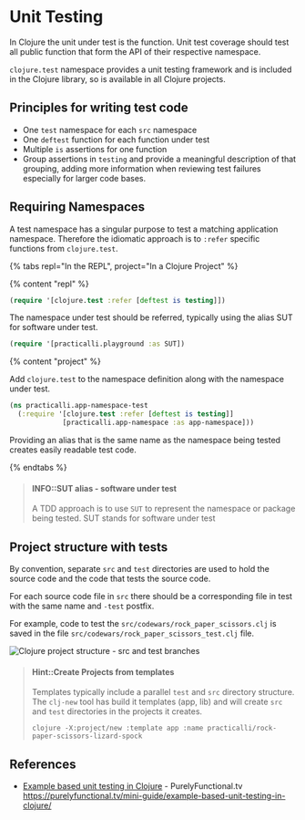 # Unit Testing

In Clojure the unit under test is the function.  Unit test coverage should test all public function that form the API of their respective namespace.

`clojure.test` namespace provides a unit testing framework and is included in the Clojure library, so is available in all Clojure projects.


## Principles for writing test code
* One `test` namespace for each `src` namespace
* One `deftest` function for each function under test
* Multiple `is` assertions for one function
* Group assertions in `testing` and provide a meaningful description of that grouping, adding more information when reviewing test failures especially for larger code bases.


## Requiring Namespaces
A test namespace has a singular purpose to test a matching application namespace.  Therefore the idiomatic approach is to `:refer` specific functions from `clojure.test`.

{% tabs repl="In the REPL", project="In a Clojure Project" %}

{% content "repl" %}
```clojure
(require '[clojure.test :refer [deftest is testing]])
```

The namespace under test should be referred, typically using the alias SUT for software under test.

```clojure
(require '[practicalli.playground :as SUT])
```


{% content "project" %}

Add `clojure.test` to the namespace definition along with the namespace under test.

```clojure
(ns practicalli.app-namespace-test
  (:require '[clojure.test :refer [deftest is testing]]
             [practicalli.app-namespace :as app-namespace]))
```

Providing an alias that is the same name as the namespace being tested creates easily readable test code.

{% endtabs %}

> #### INFO::SUT alias - software under test
> A TDD approach is to use `SUT` to represent the namespace or package being tested. SUT stands for software under test


## Project structure with tests

By convention, separate `src` and `test` directories are used to hold the source code and the code that tests the source code.

For each source code file in `src` there should be a corresponding file in test with the same name and `-test` postfix.

For example, code to test the `src/codewars/rock_paper_scissors.clj` is saved in the file `src/codewars/rock_paper_scissors_test.clj` file.

![Clojure project structure - src and test branches](/images/clojure-project-structure-src-test-tree.png)

> #### Hint::Create Projects from templates
> Templates typically include a parallel `test` and `src` directory structure.  The `clj-new` tool has build it templates (app, lib) and will create `src` and `test` directories in the projects it creates.
>
> `clojure -X:project/new :template app :name practicalli/rock-paper-scissors-lizard-spock`

<!-- TODO: clj-new - does this add a test namespace if you add a src namesspace to an existing project? -->

## References
* [Example based unit testing in Clojure](https://purelyfunctional.tv/mini-guide/example-based-unit-testing-in-clojure/) - PurelyFunctional.tv
https://purelyfunctional.tv/mini-guide/example-based-unit-testing-in-clojure/
